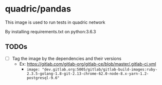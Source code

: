 # quadric/pandas

This image is used to run tests in quadric network

By installing requirements.txt on python:3.6.3

## TODOs

- [ ] Tag the image by the dependencies and their versions
  - Ex: https://gitlab.com/gitlab-org/gitlab-ce/blob/master/.gitlab-ci.yml
    - `image: "dev.gitlab.org:5005/gitlab/gitlab-build-images:ruby-2.3.5-golang-1.8-git-2.13-chrome-62.0-node-8.x-yarn-1.2-postgresql-9.6"`